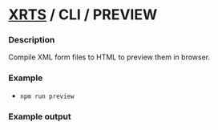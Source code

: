 # [XRTS](../../) / CLI / PREVIEW

### Description

Compile XML form files to HTML to preview them in browser.

### Example

- `npm run preview`

### Example output

```text
```
